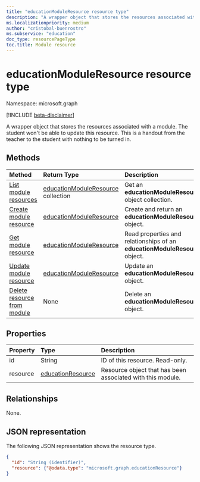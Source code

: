 ```yaml
---
title: "educationModuleResource resource type"
description: "A wrapper object that stores the resources associated with a module."
ms.localizationpriority: medium
author: "cristobal-buenrostro"
ms.subservice: "education"
doc_type: resourcePageType
toc.title: Module resource
---
```


# educationModuleResource resource type

Namespace: microsoft.graph

[!INCLUDE [beta-disclaimer](../../includes/beta-disclaimer.md)]

A wrapper object that stores the resources associated with a module. The student won't be able to update this resource. This is a handout from the teacher to the student with nothing to be turned in.

## Methods

| Method		   | Return Type	|Description|
|:---------------|:--------|:----------|
|[List module resources](../api/educationmodule-list-resources.md) |[educationModuleResource](educationmoduleresource.md) collection| Get an **educationModuleResource** object collection.|
|[Create module resource](../api/educationmodule-post-resources.md) | [educationModuleResource](educationmoduleresource.md) |Create and return an **educationModuleResource** object.|
|[Get module resource](../api/educationmoduleresource-get.md) | [educationModuleResource](educationmoduleresource.md) |Read properties and relationships of an **educationModuleResource** object.|
|[Update module resource](../api/educationmoduleresource-update.md) | [educationModuleResource](educationmoduleresource.md) |Update an **educationModuleResource** object. |
|[Delete resource from module](../api/educationmoduleresource-delete.md) | None |Delete an **educationModuleResource** object. |

## Properties
| Property	   | Type	|Description|
|:---------------|:--------|:----------|
|id|String| ID of this resource. Read-only.|
|resource|[educationResource](educationresource.md)|Resource object that has been associated with this module.|

## Relationships

None.

## JSON representation

The following JSON representation shows the resource type.

<!-- {
  "blockType": "resource",
  "optionalProperties": [

  ],
  "@odata.type": "microsoft.graph.educationModuleResource"
}-->

```json
{
  "id": "String (identifier)",
  "resource": {"@odata.type": "microsoft.graph.educationResource"}
}

```
